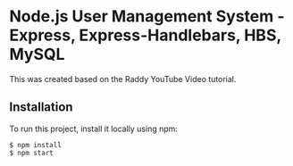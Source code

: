 # Node.js User Management System - Express, Express-Handlebars, HBS, MySQL

This was created based on the Raddy YouTube Video tutorial.

## Installation
To run this project, install it locally using npm:

```
$ npm install
$ npm start
```